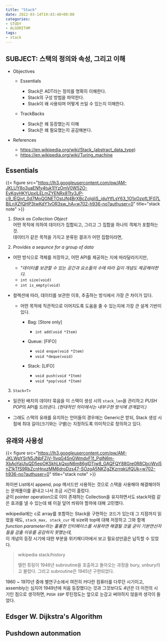 ```yaml
---
title: "Stack"
date: 2022-03-14T19:43:48+09:00
categories:
- STUDY
- ALGORITHM
tags:
- stack
---
```


SUBJECT: 스택의 정의와 속성, 그리고 이해
----------------------------------------

  - Objectives

    - Essentials

      - Stack은 ADT라는 정의를 명확히 이해한다.
      - Stack의 구성 방법을 파악한다.
      - Stack이 왜 사용되며 어떻게 쓰일 수 있는지 이해한다.

    - TrackBacks

      - Stack은 왜 등장했는지 이해
      - Stack은 왜 필요했는지 공감해본다.

  - References

    - https://en.wikipedia.org/wiki/Stack_(abstract_data_type)
    - https://en.wikipedia.org/wiki/Turing_machine

Essentials
----------

{{< figure src="https://lh3.googleusercontent.com/pw/AM-JKLUY8o3uaENfy4tuk1IYzOmV0W52O-EyKgvHKYUpxlLELmZYENRx8Tty3JP-c9_IEQjvt_0d7MoQGNETOstJN4BrXBcZolgIiS_jduYtfLsY63_1O1xOzpfL1F07LBjLnXZfQHP3twKdY1vOR3sw_hA=w702-h936-no?authuser=0" title="stack note" >}}

1. *Stack as Collection Object*  
  어떤 목적에 의하여 데이터가 집합되고, 그리고 그 집합을 하나의 객체가 포함하는 것.  
  데이터가 같은 목적을 가지고 분류된 결과가 어떤 집합이라면,

2. *Provides a sequnce for a group of data*  

  - 어떤 방식으로 객체를 저장하고, 어떤 API를 제공하는 지에 따라달라지지만,

    - *"데이터를 보관할 수 있는 공간과 요소들의 수에 따라 길이 개념도 제공해야한다.*
    - ``int size(void)``
    - ``int is_empty(void)``
      
  - 컬렉션에 따라, 데이터를 보관한 이후, 추출하는 방식에서 가장 큰 차이가 있다.

    - 어떤 목적에 직관적으로 이어지도록 도움을 줄 수 있는지에 가장 큰 설계 기반이 있다.

      - Bag: [Store only]
        - ``int add(void *Item)``

      - Queue: [FIFO]
        - ``void enque(void *Item)``
        - ``void *deque(void)``

      - Stack: [LIFO]
        - ``void push(void *Item)``
        - ``void *pop(void *Item)``

3. ``Stack<T>``

  - 일관된 배치의 데이터 묶음을 이 스택이 생성 시의 ``stack_len``을 관리하고 *PUSH POP*의 API를 드러낸다. *(현대적인 의미에서는 내부구현 방식에 관계없이.)*

  - 그래도 스택의 유래를 유지하는 언어들의 경우에는 Generic은 받되, Stack 생성 시점에 최대 길이(크기와는 구별)는 지정하도록 의미적으로 정의하고 있다.

유래와 사용성
-------------

{{< figure src="https://lh3.googleusercontent.com/pw/AM-JKLWpYSrN5JNbFZjV-1lvqG4SnGWmdvF1f_PglN6m-XbAoYaUluQD5epOKSkhLkQxoN6m86glDTjw8_GAQFQY88Gre0R8CbcjWvi5nZ1kTfS9RbZcnHnxzMM6droDzs47-SOzgA5NKZgZKzrrqkUfQUk=w702-h936-no?authuser=0" title="stack note" >}}

파이썬 List에서 append, pop 메서드만 사용하는 것으로 스택을 사용해야 해결해야하는 문제풀이를 끝내고 나서 조금 시간이 흘렀다.  
굳이 pointer operation으로 이미 존재하는 Collection을 유지하면서도 stack처럼 같은 효과를 낼 수 있는데 왜 이걸 덮어 씌워야 할까에 대해 고민했다.

wikipedia에는 c로 array를 포함하는 Stack을 구현하는 코드가 있는데 그 지점까지 읽었을 때도,
``stack_max, stack_cur`` 에 size와 top에 대해 저장하고 그와 함께 *function parameter라는 훌륭한 인터페이스를 사용하면 해결될 것을 굳이 기본연산자들을 감출 이유를 공감하지 못했는데,*  
이 개념의 등장 시기에 대한 부분을 위키페디아에서 보고 필요성만큼은 납득할 수 있었다.

> wikipedia stack/history 
> 
> 앨런 튜링이 1946년 subroutine을 호출하고 돌아오는 과정을 bury, unbury라고 불렀다.
> 그리고 subroutine은 1945년 구현되었다.
 
1960 ~ 1970년 중에 벨연구소에서 여전히 커다란 컴퓨터를 다루던 시기이고, assembly는 심지어 1949년에 처음 등장했다는 것과 그것보다도 4년은 더 이전의 시기인 점으로 생각하면, ``PUSH EBP`` 루틴정도는 앞으로 눈감고 써야하지 않을까 생각이 들었다.

Edsger W. Dijkstra's Algorithm
------------------------------


Pushdown autonmation
--------------------


